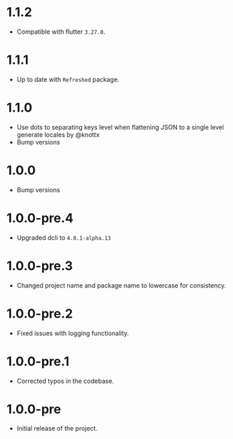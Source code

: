 # 1.1.2

- Compatible with flutter `3.27.0`.

# 1.1.1

- Up to date with `Refreshed` package.

# 1.1.0

- Use dots to separating keys level when flattening JSON to a single level generate locales by @knottx
- Bump versions

# 1.0.0

- Bump versions

# 1.0.0-pre.4

- Upgraded dcli to `4.0.1-alpha.13`

# 1.0.0-pre.3

- Changed project name and package name to lowercase for consistency.

# 1.0.0-pre.2

- Fixed issues with logging functionality.

# 1.0.0-pre.1

- Corrected typos in the codebase.

# 1.0.0-pre

- Initial release of the project.
